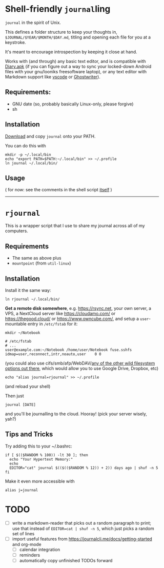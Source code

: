 # Shell-friendly `journal`ling

`journal` in the spirit of Unix.

This defines a folder structure to keep your thoughts in, `$JOURNAL/$YEAR/$MONTH/$DAY.md`,
titling and opening each file for you at a keystroke.

It's meant to encourage introspection by keeping it close at hand.

Works with (and through) any basic text editor, and is compatible with [Diary.apk](https://f-droid.org/en/packages/org.billthefarmer.diary/) (if you can figure out a way to sync your locked-down Android files with your gnu/looniks freesoftware laptop),
or any text editor with Markdown support like [vscode](https://github.com/Microsoft/vscode) or [Ghostwriter](https://github.com/wereturtle/ghostwriter/)).

## Requirements:

* GNU date (so, probably basically Linux-only, please forgive)
* sh

## Installation

[Download](https://github.com/kousu/journal/raw/master/journal) and copy `journal` onto your PATH.

You can do this with

```
mkdir -p ~/.local/bin
echo "export PATH=$PATH:~/.local/bin" >> ~/.profile
ln journal ~/.local/bin/
```

## Usage

( for now: see the comments in the shell script [itself](./journal) )

------------------------------------------

# `rjournal`

This is a wrapper script that I use to share my journal across all of my computers.

## Requirements

* The same as above plus
* `mountpoint` (from `util-linux`)

## Installation

Install it the same way:

```
ln rjournal ~/.local/bin/
```

**Get a remote disk somewhere**, e.g. https://rsync.net, your own server, a VPS, a NextCloud server like https://cloudamo.com/ or https://thegood.cloud/ or https://www.owncube.com/, and setup a `user`-mountable entry in `/etc/fstab` for it:

```
mkdir ~/Notebook
```

```
# /etc/fstab
# ...
user@example.com:~/Notebook /home/user/Notebook fuse.sshfs idmap=user,reconnect,intr,noauto,user    0 0
```

(you could also use cifs/smb/afp/WebDAV/[any of the other wild filesystem options out there](https://aur.archlinux.org/packages/?O=0&K=fuse), which would allow you to use Google Drive, Dropbox, etc)

```
echo "alias journal=rjournal" >> ~/.profile
```
(and reload your shell)

Then just

```
journal [DATE]
```

and you'll be journalling to the cloud. Hooray! (pick your server wisely, yah?)


## Tips and Tricks

Try adding this to your ~/.bashrc:

```
if [ $(($RANDOM % 100)) -lt 30 ]; then
  echo "Your Hypertext Memory:"
  echo
  EDITOR="cat" journal $(($(($RANDOM % 12)) + 2)) days ago | shuf -n 5
fi
```

Make it even more accessible with

```
alias j=journal
```

# TODO

* [ ] write a markdown-reader that picks out a random paragraph to print; use that instead of `EDITOR=cat | shuf -n 5`, which just picks a random set of lines
* [ ] import useful features from https://journalcli.me/docs/getting-started and org-mode
    * [ ] calendar integration
    * [ ] reminders
    * [ ] automatically copy unfinished TODOs forward
